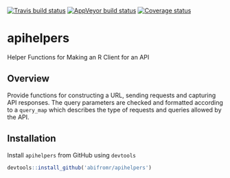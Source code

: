 [![Travis build status](https://travis-ci.org/abifromr/apihelpers.svg?branch=master)](https://travis-ci.org/abifromr/apihelpers)
[![AppVeyor build status](https://ci.appveyor.com/api/projects/status/github/abifromr/apihelpers?branch=master&svg=true)](https://ci.appveyor.com/project/abifromr/apihelpers)
[![Coverage status](https://codecov.io/gh/abifromr/apihelpers/branch/master/graph/badge.svg)](https://codecov.io/github/abifromr/apihelpers?branch=master)

# apihelpers

Helper Functions for Making an R Client for an API

## Overview

Provide functions for constructing a URL, sending requests and capturing API 
responses. The query parameters are checked and formatted according to a 
`query_map` which describes the type of requests and queries allowed by the 
API.

## Installation

Install `apihelpers` from GitHub using `devtools`

```r
devtools::install_github('abifromr/apihelpers')
```
